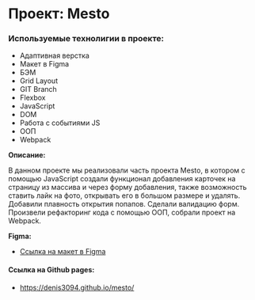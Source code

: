 # Проект: Mesto

### Используемые технолигии в проекте:
* Адаптивная верстка 
* Макет в Figma
* БЭМ
* Grid Layout
* GIT Branch
* Flexbox
* JavaScript
* DOM
* Работа с событиями JS
* ООП
* Webpack


**Описание:**

В данном проекте мы реализовали часть проекта Mesto, в котором с помощью JavaScript создали функционал добавления карточек на страницу из массива и через форму добавления, также возможность ставить лайк на фото, открывать его в большом размере и удалять. Добавили плавность открытия попапов. Сделали валидацию форм. Произвели рефакторинг кода с помощью ООП, собрали проект на Webpack.

**Figma:**

* [Ссылка на макет в Figma](https://www.figma.com/file/2cn9N9jSkmxD84oJik7xL7/JavaScript.-Sprint-4?node-id=0%3A1)

#### Ссылка на Github pages:

* https://denis3094.github.io/mesto/
